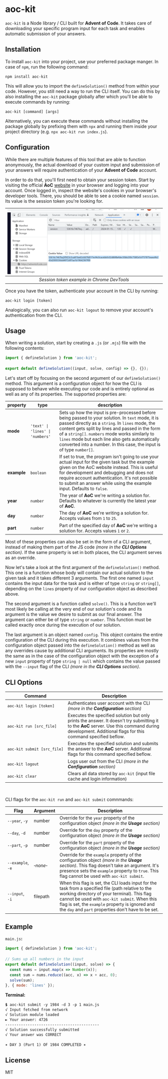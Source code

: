 # aoc-kit
`aoc-kit` is a Node library / CLI built for **Advent of Code**. It takes care of downloading your specific program input for each task and enables automatic submission of your answers.

## Installation
To install `aoc-kit` into your project, use your preferred package manger. In case of `npm`, run the following command:
```
npm install aoc-kit
```
This will allow you to import the `defineSolution()` method from within your code. However, you still need a way to run the CLI itself. You can do this by also installing the `aoc-kit` package globally after which you'll be able to execute commands by running:
```
aoc-kit [command] [args]
```

Alternatively, you can execute these commands without installing the package globally by prefixing them with `npx` and running them inside your project directory (e.g. `npx aoc-kit run index.js`).

## Configuration
While there are multiple features of this tool that are able to function anonymously, the actual download of your custom input and submission of your answers will require authentication of your **Advent of Code** account.

In order to do that, you'll first need to obtain your session token. Start by visiting the official **AoC** [website](https://adventofcode.com/) in your browser and logging into your account. Once logged in, inspect the website's cookies in your browser's developer tools. There, you should be able to see a cookie named `session`. Its value is the session token you're looking for.

| ![DevTools in Chrome](images/cookie.png) |
|:---:|
| *Session token example in Chrome DevTools* |

Once you have the token, authenticate your account in the CLI by running:
```
aoc-kit login [token]
```

Analogically, you can also run `aoc-kit logout` to remove your account's authentication from the CLI.

## Usage
When writing a solution, start by creating a `.js` (or `.mjs`) file with the following contents:
```js
import { defineSolution } from 'aoc-kit';

export default defineSolution((input, solve, config) => {}, {});
```

Let's start off by focusing on the second argument of our `defineSolution()` method. This argument is a configuration object for how the CLI is supposed to behave while executing our code and is entirely optional as well as any of its properties. The supported properties are:

| property | type | description |
| --- | --- | --- |
| **mode** | `'text' \| 'lines' \| 'numbers'`| Sets up how the input is pre-processed before being passed to your solution. In `text` mode, it is passed directly as a `string`. In `lines` mode, the content gets split by lines and passed in the form of a `string[]`. `numbers` mode works similarly to `lines` mode but each line also gets automatically converted into a number. In this case, the input is of type `number[]`. |
| **example** | `boolean` | If set to true, the program isn't going to use your actual input for the given task but the example given on the AoC website instead. This is useful for development and debugging and does not require account authentication. It's not possible to submit an answer while using the example input. Defaults to `false`. |
| **year** | `number` | The year of **AoC** we're writing a solution for. Defaults to whatever is currently the latest year of **AoC**. |
| **day** | `number` | The day of **AoC** we're writing a solution for. Accepts values from `1` to `25`. |
| **part** | `number` | Part of the specified day of **AoC** we're writing a solution for. Accepts values `1` or `2`. |

Most of these properties can also be set in the form of a CLI argument, instead of making them part of the JS code *(more in the **CLI Options** section)*. If the same property is set in both places, the CLI argument serves as an override.

Now let's take a look at the first argument of the `defineSolution()` method. This one is a function whose body will contain our actual solution to the given task and it takes different 3 arguments. The first one named `input` contains the input data for the task and is either of type `string` or `string[]`, depending on the `lines` property of our configuration object as described above.

The second argument is a function called `solve()`. This is a function we'll most likely be calling at the very end of our solution's code and its argument is the value we desire to submit as our final answer. The argument can either be of type `string` or `number`. This function must be called exactly once during the execution of our solution.

The last argument is an object named `config`. This object contains the entire configuration of the CLI during this execution. It combines values from the configuration object passed into the `defineSolution()` method as well as any overrides cause by additional CLI arguments. Its properties are mostly the same as in the case of the configuration object with the exception of a new `input` property of type `string | null` which contains the value passed with the `--input` flag of the CLI *(more in the **CLI Options** section)*.

## CLI Options
| Command | Description |
| --- | --- |
| <code>aoc‑kit&nbsp;login&nbsp;[token]</code> | Authenticates user account with the CLI *(more in the **Configuration** section)* |
| <code>aoc‑kit&nbsp;run&nbsp;[src_file]</code> | Executes the specified solution but only prints the answer. It doesn't try submitting it to the **AoC** server. Use this command during development. Additional flags for this command specified beflow. |
| <code>aoc‑kit&nbsp;submit&nbsp;[src_file]</code> | Executes the specified solution and submits the answer to the **AoC** server. Additional flags for this command specified beflow. |
| <code>aoc‑kit&nbsp;logout</code> | Logs user out from the CLI *(more in the **Configuration** section)* |
| <code>aoc‑kit&nbsp;clear</code> | Clears all data stored by `aoc-kit` (input file cache and login information) |

&nbsp;

CLI flags for the `aoc-kit run` and `aoc-kit submit` comnmands:

| Flag | Argument | Description |
| --- | --- | --- |
| `‑‑year`, `‑y` | number | Override for the `year` property of the configuration object *(more in the **Usage** section)* |
| `‑‑day`, `‑d` | number | Override for the `day` property of the configuration object *(more in the **Usage** section)* |
| `‑‑part`, `‑p` | number | Override for the `part` property of the configuration object *(more in the **Usage** section)* |
| `‑‑example`, `‑e` | *‑none‑* | Override for the `example` property of the configuration object *(more in the **Usage** section)*. This flag doesn't take an argument. It's presence sets the `example` property to `true`. This flag cannot be used with `aoc‑kit submit`. |
| `‑‑input`, `‑i` | filepath | When this flag is set, the CLI loads input for the task from a specified file (path relative to the working directory of your terminal). This flag cannot be used with `aoc‑kit submit`. When this flag is set, the `example` property is ignored and the `day` and `part` properties don't have to be set. |

## Example
`main.js`**:**
```js
import { defineSolution } from 'aoc-kit';

// Sums up all numbers in the input
export default defineSolution((input, solve) => {
  const nums = input.map(x => Number(x));
  const sum = nums.reduce((acc, x) => x + acc, 0);
  solve(sum);
}, { mode: 'lines' });
```

**Terminal:**
<pre><code><strong>$</strong> aoc-kit submit -y 1984 -d 3 -p 1 main.js
√ Input fetched from network
√ Solution module loaded
► Your answer: 4726
------------------------------------------
√ Solution successfully submitted
√ Your answer was CORRECT

✶ DAY 3 (Part 1) OF 1984 COMPLETED ✶
</code></pre>

## License
MIT
